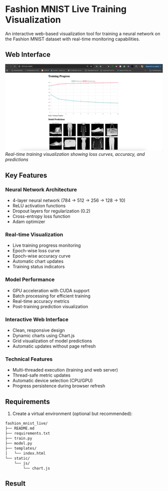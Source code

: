 # Fashion MNIST Live Training Visualization

An interactive web-based visualization tool for training a neural network on the Fashion MNIST dataset with real-time monitoring capabilities.

## Web Interface

![Training Interface](web_1.png)
*Real-time training visualization showing loss curves, accuracy, and predictions*

## Key Features

### Neural Network Architecture
- 4-layer neural network (784 → 512 → 256 → 128 → 10)
- ReLU activation functions
- Dropout layers for regularization (0.2)
- Cross-entropy loss function
- Adam optimizer

### Real-time Visualization
- Live training progress monitoring
- Epoch-wise loss curve
- Epoch-wise accuracy curve
- Automatic chart updates
- Training status indicators

### Model Performance
- GPU acceleration with CUDA support
- Batch processing for efficient training
- Real-time accuracy metrics
- Post-training prediction visualization

### Interactive Web Interface
- Clean, responsive design
- Dynamic charts using Chart.js
- Grid visualization of model predictions
- Automatic updates without page refresh

### Technical Features
- Multi-threaded execution (training and web server)
- Thread-safe metric updates
- Automatic device selection (CPU/GPU)
- Progress persistence during browser refresh

## Requirements

1. Create a virtual environment (optional but recommended): 
```
fashion_mnist_live/
├── README.md
├── requirements.txt
├── train.py
├── model.py
├── templates/
│   └── index.html
└── static/
    └── js/
        └── chart.js
```

## Result
